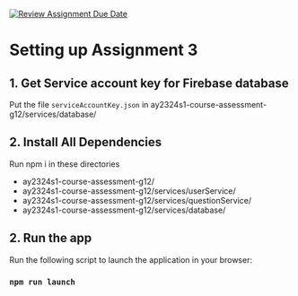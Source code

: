 [![Review Assignment Due Date](https://classroom.github.com/assets/deadline-readme-button-24ddc0f5d75046c5622901739e7c5dd533143b0c8e959d652212380cedb1ea36.svg)](https://classroom.github.com/a/6BOvYMwN)

# Setting up Assignment 3

## 1. Get Service account key for Firebase database 
Put the file `serviceAccountKey.json` in ay2324s1-course-assessment-g12/services/database/

## 2. Install All Dependencies 
Run npm i in these directories 
- ay2324s1-course-assessment-g12/
- ay2324s1-course-assessment-g12/services/userService/
- ay2324s1-course-assessment-g12/services/questionService/
- ay2324s1-course-assessment-g12/services/database/

## 2. Run the app 
Run the following script to launch the application in your browser:  
### `npm run launch`
